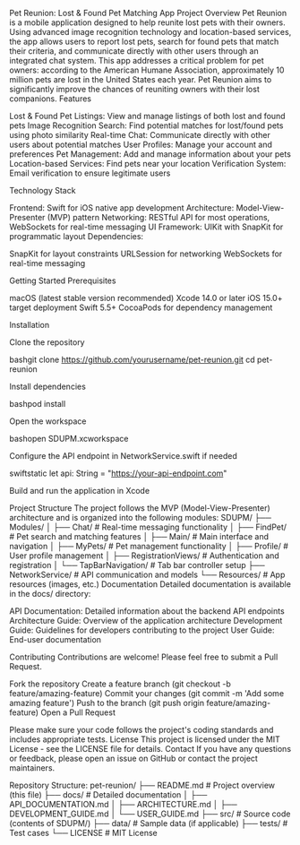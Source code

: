 Pet Reunion: Lost & Found Pet Matching App
Project Overview
Pet Reunion is a mobile application designed to help reunite lost pets with their owners. Using advanced image recognition technology and location-based services, the app allows users to report lost pets, search for found pets that match their criteria, and communicate directly with other users through an integrated chat system.
This app addresses a critical problem for pet owners: according to the American Humane Association, approximately 10 million pets are lost in the United States each year. Pet Reunion aims to significantly improve the chances of reuniting owners with their lost companions.
Features

Lost & Found Pet Listings: View and manage listings of both lost and found pets
Image Recognition Search: Find potential matches for lost/found pets using photo similarity
Real-time Chat: Communicate directly with other users about potential matches
User Profiles: Manage your account and preferences
Pet Management: Add and manage information about your pets
Location-based Services: Find pets near your location
Verification System: Email verification to ensure legitimate users

Technology Stack

Frontend: Swift for iOS native app development
Architecture: Model-View-Presenter (MVP) pattern
Networking: RESTful API for most operations, WebSockets for real-time messaging
UI Framework: UIKit with SnapKit for programmatic layout
Dependencies:

SnapKit for layout constraints
URLSession for networking
WebSockets for real-time messaging



Getting Started
Prerequisites

macOS (latest stable version recommended)
Xcode 14.0 or later
iOS 15.0+ target deployment
Swift 5.5+
CocoaPods for dependency management

Installation

Clone the repository

bashgit clone https://github.com/yourusername/pet-reunion.git
cd pet-reunion

Install dependencies

bashpod install

Open the workspace

bashopen SDUPM.xcworkspace

Configure the API endpoint in NetworkService.swift if needed

swiftstatic let api: String = "https://your-api-endpoint.com"

Build and run the application in Xcode

Project Structure
The project follows the MVP (Model-View-Presenter) architecture and is organized into the following modules:
SDUPM/
├── Modules/
│   ├── Chat/                # Real-time messaging functionality
│   ├── FindPet/             # Pet search and matching features
│   ├── Main/                # Main interface and navigation
│   ├── MyPets/              # Pet management functionality
│   ├── Profile/             # User profile management
│   ├── RegistrationViews/   # Authentication and registration
│   └── TapBarNavigation/    # Tab bar controller setup
├── NetworkService/          # API communication and models
└── Resources/               # App resources (images, etc.)
Documentation
Detailed documentation is available in the docs/ directory:

API Documentation: Detailed information about the backend API endpoints
Architecture Guide: Overview of the application architecture
Development Guide: Guidelines for developers contributing to the project
User Guide: End-user documentation

Contributing
Contributions are welcome! Please feel free to submit a Pull Request.

Fork the repository
Create a feature branch (git checkout -b feature/amazing-feature)
Commit your changes (git commit -m 'Add some amazing feature')
Push to the branch (git push origin feature/amazing-feature)
Open a Pull Request

Please make sure your code follows the project's coding standards and includes appropriate tests.
License
This project is licensed under the MIT License - see the LICENSE file for details.
Contact
If you have any questions or feedback, please open an issue on GitHub or contact the project maintainers.

Repository Structure:
pet-reunion/
├── README.md            # Project overview (this file)
├── docs/                # Detailed documentation
│   ├── API_DOCUMENTATION.md
│   ├── ARCHITECTURE.md
│   ├── DEVELOPMENT_GUIDE.md
│   └── USER_GUIDE.md
├── src/                 # Source code (contents of SDUPM/)
├── data/                # Sample data (if applicable)
├── tests/               # Test cases
└── LICENSE              # MIT License
